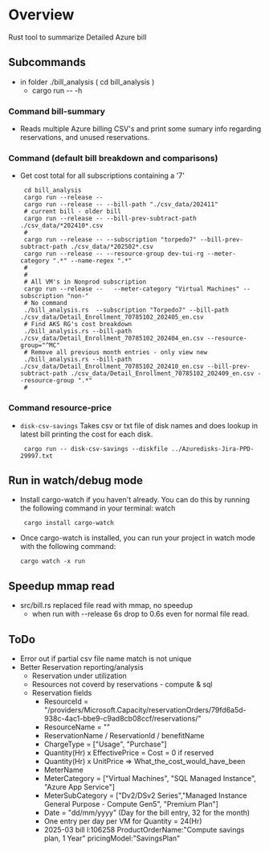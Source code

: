 # Overview

Rust tool to summarize Detailed Azure bill

## Subcommands

* in folder ./bill_analysis ( cd bill_analysis )
  * cargo run -- -h

### Command bill-summary

* Reads multiple Azure billing CSV's and print some sumary info regarding reservations, and unused reservations.

### Command (default bill breakdown and comparisons)

* Get cost total for all subscriptions containing a '7'

       cd bill_analysis
       cargo run --release --
       cargo run --release -- --bill-path "./csv_data/202411"
       # current bill - older bill
       cargo run --release -- --bill-prev-subtract-path ./csv_data/*202410*.csv
       #
       cargo run --release -- --subscription "torpedo7" --bill-prev-subtract-path ./csv_data/*202502*.csv
       cargo run --release -- --resource-group dev-tui-rg --meter-category ".*" --name-regex ".*"
       #
       #
       # All VM's in Nonprod subscription
       cargo run --release --   --meter-category "Virtual Machines" --subscription "non-"
       # No command
       ./bill_analysis.rs  --subscription "Torpedo7" --bill-path ./csv_data/Detail_Enrollment_70785102_202405_en.csv
       # Find AKS RG's cost breakdown
       ./bill_analysis.rs --bill-path ./csv_data/Detail_Enrollment_70785102_202404_en.csv --resource-group="^MC"
       # Remove all previous month entries - only view new
       ./bill_analysis.rs --bill-path ./csv_data/Detail_Enrollment_70785102_202410_en.csv --bill-prev-subtract-path ./csv_data/Detail_Enrollment_70785102_202409_en.csv --resource-group ".*"
       #

### Command resource-price

* ```disk-csv-savings``` Takes csv or txt file of disk names and does lookup in latest bill printing the cost for each disk.

       cargo run -- disk-csv-savings --diskfile ../Azuredisks-Jira-PPD-29997.txt

## Run in watch/debug mode

* Install cargo-watch if you haven't already. You can do this by running the following command in your terminal:
watch

       cargo install cargo-watch
* Once cargo-watch is installed, you can run your project in watch mode with the following command:

      cargo watch -x run

## Speedup mmap read

* src/bill.rs replaced file read with mmap, no speedup
  * when run with --release 6s drop to 0.6s even for normal file read.

## ToDo

* Error out if partial csv file name match is not unique
* Better Reservation reporting/analysis
  * Reservation under utilization
  * Resources not coverd by reservations - compute & sql
  * Reservation fields
    * ResourceId = "/providers/Microsoft.Capacity/reservationOrders/79fd6a5d-938c-4ac1-bbe9-c9ad8cb08ccf/reservations/"
    * ResourceName = ""
    * ReservationName / ReservationId / benefitName
    * ChargeType = ["Usage", "Purchase"]
    * Quantity(Hr) x EffectivePrice = Cost = 0 if reserved
    * Quantity(Hr) x UnitPrice => What_the_cost_would_have_been
    * MeterName
    * MeterCategory = ["Virtual Machines", "SQL Managed Instance", "Azure App Service"]
    * MeterSubCategory = ["Dv2/DSv2 Series","Managed Instance General Purpose - Compute Gen5", "Premium Plan"]
    * Date = "dd/mm/yyyy" (Day for the bill entry, 32 for the month)
    * One entry per day per VM for Quantity = 24(Hr)
    * 2025-03 bill l:106258 ProductOrderName:"Compute savings plan, 1 Year" pricingModel:"SavingsPlan"